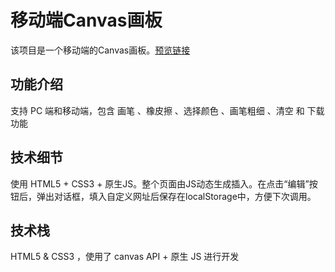 # 移动端Canvas画板

该项目是一个移动端的Canvas画板。[预览链接](https://jamccc.github.io/mobileCanvas/ "预览链接")

## 功能介绍
支持 PC 端和移动端，包含 画笔 、橡皮擦 、选择颜色 、画笔粗细 、清空 和 下载 功能


## 技术细节
使用 HTML5 + CSS3 + 原生JS。整个页面由JS动态生成插入。在点击“编辑”按钮后，弹出对话框，填入自定义网址后保存在localStorage中，方便下次调用。

## 技术栈
HTML5 & CSS3 ，使用了 canvas API + 原生 JS 进行开发 

